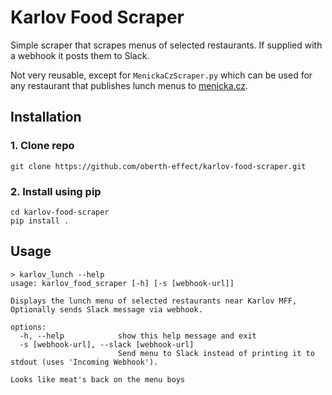 # Karlov Food Scraper

Simple scraper that scrapes menus of selected restaurants.
If supplied with a webhook it posts them to Slack.

Not very reusable, except for `MenickaCzScraper.py` which can be used for any restaurant that publishes lunch menus to [menicka.cz](https://menicka.cz/).

## Installation
### 1. Clone repo
```shell
git clone https://github.com/oberth-effect/karlov-food-scraper.git
```

### 2. Install using pip
```shell
cd karlov-food-scraper
pip install .
```

## Usage
```shell
> karlov_lunch --help
usage: karlov_food_scraper [-h] [-s [webhook-url]]

Displays the lunch menu of selected restaurants near Karlov MFF, Optionally sends Slack message via webhook.

options:
  -h, --help            show this help message and exit
  -s [webhook-url], --slack [webhook-url]
                        Send menu to Slack instead of printing it to stdout (uses 'Incoming Webhook').

Looks like meat's back on the menu boys
```


